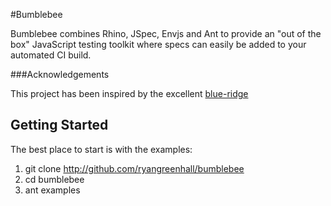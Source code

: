 #Bumblebee

Bumblebee combines Rhino, JSpec, Envjs and Ant to provide an "out of the box" JavaScript testing toolkit where specs can
easily be added to your automated CI build.


###Acknowledgements

This project has been inspired by the excellent [blue-ridge](http://github.com/relevance/blue-ridge)

## Getting Started

The best place to start is with the examples:

1. git clone http://github.com/ryangreenhall/bumblebee
2. cd bumblebee
3. ant examples











